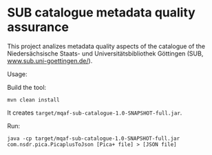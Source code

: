 # SUB catalogue metadata quality assurance

This project analizes metadata quality aspects of the catalogue of the Niedersächsische Staats- und Universitätsbibliothek Göttingen (SUB, www.sub.uni-goettingen.de/).

Usage:

Build the tool:

    mvn clean install

It creates `target/mqaf-sub-catalogue-1.0-SNAPSHOT-full.jar`.

Run:

    java -cp target/mqaf-sub-catalogue-1.0-SNAPSHOT-full.jar com.nsdr.pica.PicaplusToJson [Pica+ file] > [JSON file]

